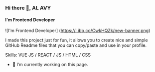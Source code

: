 ### Hi there 👋, AL AVY
#### I'm Frontend Developer
![I'm Frontend Developer]
(https://i.ibb.co/CwkHQZk/new-banner.png)

I made this project just for fun, it allows you to create nice and simple GitHub Readme files that you can copy/paste and use in your profile.

Skills: VUE JS / REACT / JS / HTML / CSS

- 🔭 I’m currently working on this page. 






